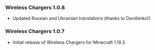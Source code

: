 ### Wireless Chargers 1.0.8
- Updated Russian and Ukrainian translations (thanks to Den4enko!)

### Wireless Chargers 1.0.7
- Initial release of Wireless Chargers for Minecraft 1.19.3
